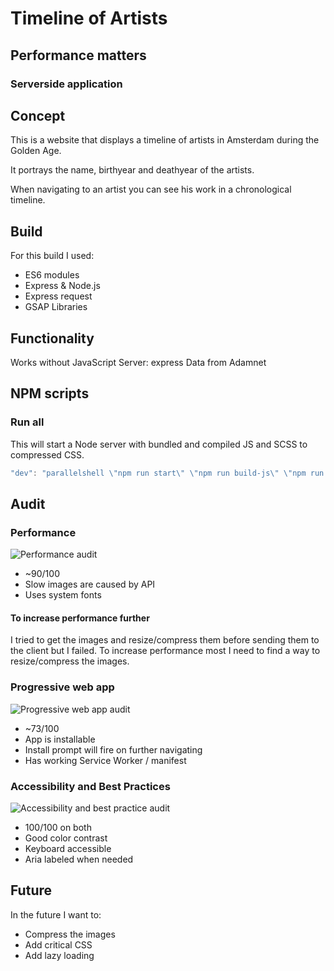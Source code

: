 # Timeline of Artists
## Performance matters
### Serverside application

## Concept
This is a website that displays a timeline of artists in Amsterdam during the Golden Age.

It portrays the name, birthyear and deathyear of the artists.

When navigating to an artist you can see his work in a chronological timeline.

## Build
For this build I used:
- ES6 modules
- Express & Node.js
- Express request
- GSAP Libraries

## Functionality
 Works without JavaScript
 Server: express
 Data from Adamnet

## NPM scripts

### Run all
This will start a Node server with bundled and compiled JS and SCSS to compressed CSS.
```javascript
"dev": "parallelshell \"npm run start\" \"npm run build-js\" \"npm run build-css\""
```

## Audit

### Performance

![Performance audit](./readme-images/performance.jpg "Performance audit")

- ~90/100
- Slow images are caused by API
- Uses system fonts

#### To increase performance further
I tried to get the images and resize/compress them before sending them to the client but I failed.
To increase performance most I need to find a way to resize/compress the images.

### Progressive web app

![Progressive web app audit](./readme-images/pwa.jpg "Progressive web app audit")

- ~73/100
- App is installable
- Install prompt will fire on further navigating
- Has working Service Worker / manifest

### Accessibility and Best Practices

![Accessibility and best practice audit](./readme-images/acc-bp.jpg "Accessibility and best practice audit")

- 100/100 on both
- Good color contrast
- Keyboard accessible
- Aria labeled when needed

## Future
In the future I want to: 
- Compress the images
- Add critical CSS
- Add lazy loading